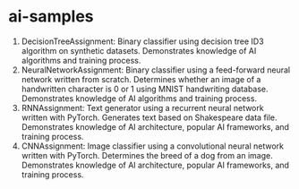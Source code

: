 # ai-samples
1. DecisionTreeAssignment: Binary classifier using decision tree ID3 algorithm on synthetic datasets. Demonstrates knowledge of AI algorithms and training process.
2. NeuralNetworkAssignment: Binary classifier using a feed-forward neural network written from scratch. Determines whether an image of a handwritten character is 0 or 1 using MNIST handwriting database. Demonstrates knowledge of AI algorithms and training process.
3. RNNAssignment: Text generator using a recurrent neural network written with PyTorch. Generates text based on Shakespeare data file. Demonstrates knowledge of AI architecture, popular AI frameworks, and training process.
4. CNNAssignment: Image classifier using a convolutional neural network written with PyTorch. Determines the breed of a dog from an image. Demonstrates knowledge of AI architecture, popular AI frameworks, and training process.
